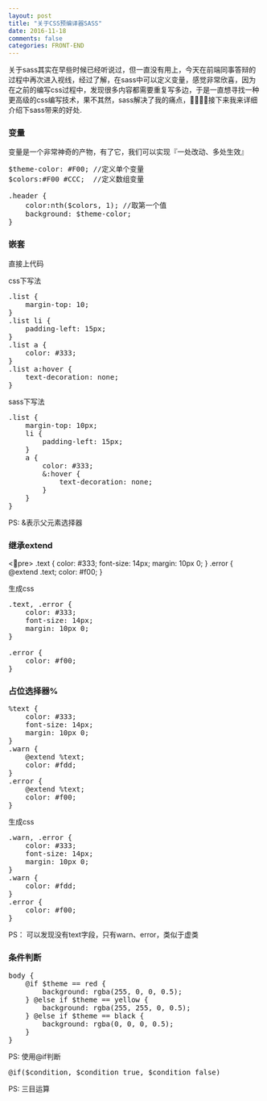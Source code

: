 ```yaml
---
layout: post
title: "关于CSS预编译器SASS"
date: 2016-11-18
comments: false
categories: FRONT-END
---
```


关于sass其实在早些时候已经听说过，但一直没有用上，今天在前端同事答辩的过程中再次进入视线，经过了解，在sass中可以定义变量，感觉非常欣喜，因为在之前的编写css过程中，发现很多内容都需要重复写多边，于是一直想寻找一种更高级的css编写技术，果不其然，sass解决了我的痛点，接下来我来详细介绍下sass带来的好处.

### 变量
变量是一个非常神奇的产物，有了它，我们可以实现『一处改动、多处生效』

<pre>
$theme-color: #F00; //定义单个变量
$colors:#F00 #CCC;  //定义数组变量

.header {
	color:nth($colors, 1); //取第一个值
	background: $theme-color;
}
</pre>

### 嵌套
直接上代码

css下写法
<pre>
.list {
    margin-top: 10;
}
.list li {
    padding-left: 15px;
}
.list a {
    color: #333;
}
.list a:hover {
    text-decoration: none;
}
</pre>

sass下写法
<pre>
.list {
    margin-top: 10px;
    li {
        padding-left: 15px;
    }
    a {
        color: #333;
        &:hover {
            text-decoration: none;
        }
    }
}
</pre>
PS: &表示父元素选择器


### 继承extend

<pre>
.text {
    color: #333;
    font-size: 14px;
    margin: 10px 0;
}
.error {
    @extend .text;
    color: #f00;
}
</pre>

生成css

<pre>
.text, .error {
    color: #333;
    font-size: 14px;
    margin: 10px 0;
}

.error {
    color: #f00;
}
</pre>

### 占位选择器%
<pre>
%text {
    color: #333;
    font-size: 14px;
    margin: 10px 0;
}
.warn {
    @extend %text;
    color: #fdd;
}
.error {
    @extend %text;
    color: #f00;
}
</pre>

生成css

<pre>
.warn, .error {
    color: #333;
    font-size: 14px;
    margin: 10px 0;
}
.warn {
    color: #fdd;
}
.error {
    color: #f00;
}
</pre>
PS： 可以发现没有text字段，只有warn、error，类似于虚类


### 条件判断

<pre>
body {
    @if $theme == red {
        background: rgba(255, 0, 0, 0.5);
    } @else if $theme == yellow {
        background: rgba(255, 255, 0, 0.5);
    } @else if $theme == black {
        background: rgba(0, 0, 0, 0.5);
    }
}
</pre>
PS: 使用@if判断

<pre>
@if($condition, $condition_true, $condition_false)
</pre>
PS: 三目运算
